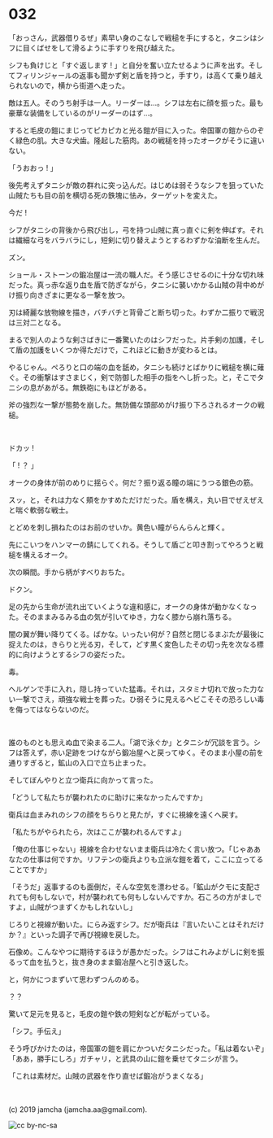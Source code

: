 

# 032

「おっさん，武器借りるぜ」素早い身のこなしで戦槌を手にすると，タニシはシフに目くばせをして滑るように手すりを飛び越えた。

シフも負けじと「すぐ返します ! 」と自分を奮い立たせるように声を出す。そしてフィリンジャールの返事も聞かず剣と盾を持つと，手すり，は高くて乗り越えられないので，横から街道へ走った。

敵は五人。そのうち射手は一人。リーダーは…。シフは左右に顔を振った。最も豪華な装備をしているのがリーダーのはず…。

すると毛皮の鎧にまじってピカピカと光る鎧が目に入った。帝国軍の鎧からのぞく緑色の肌。大きな犬歯。隆起した筋肉。あの戦槌を持ったオークがそうに違いない。

「うおおっ ! 」

後先考えずタニシが敵の群れに突っ込んだ。はじめは弱そうなシフを狙っていた山賊たちも目の前を横切る死の鉄塊に怯み，ターゲットを変えた。

今だ ! 

シフがタニシの背後から飛び出し，弓を持つ山賊に真っ直ぐに剣を伸ばす。それは繊細な弓をバラバラにし，短剣に切り替えようとするわずかな油断を生んだ。

ズン。

ショール・ストーンの鍛冶屋は一流の職人だ。そう感じさせるのに十分な切れ味だった。真っ赤な返り血を盾で防ぎながら，タニシに襲いかかる山賊の背中めがけ振り向きざまに更なる一撃を放つ。

刃は綺麗な放物線を描き，バチバチと背骨ごと断ち切った。わずか二振りで戦況は三対二となる。

まるで別人のような剣さばきに一番驚いたのはシフだった。片手剣の加護，そして盾の加護をいくつか得ただけで，これほどに動きが変わるとは。

やるじゃん。ぺろりと口の端の血を舐め，タニシも続けとばかりに戦槌を横に薙ぐ。その衝撃はすさまじく，剣で防御した相手の指をへし折った。と，そこでタニシの息があがる。無鉄砲にもほどがある。

斧の強烈な一撃が態勢を崩した。無防備な頭部めがけ振り下ろされるオークの戦槌。

<br>

ドカッ ! 

「 ! ？ 」

オークの身体が前のめりに揺らぐ。何だ？振り返る瞳の端にうつる銀色の筋。

スッ，と，それは力なく頬をかすめただけだった。盾を構え，丸い目でぜえぜえと喘ぐ軟弱な戦士。

とどめを刺し損ねたのはお前のせいか。黄色い瞳がらんらんと輝く。

先にこいつをハンマーの錆にしてくれる。そうして盾ごと叩き割ってやろうと戦槌を構えるオーク。

次の瞬間。手から柄がすべりおちた。

ドクン。

足の先から生命が流れ出ていくような違和感に，オークの身体が動かなくなった。そのままみるみる血の気が引いてゆき，力なく膝から崩れ落ちる。

闇の翼が舞い降りてくる。ばかな。いったい何が？自然と閉じるまぶたが最後に捉えたのは，きらりと光る刃，そして，どす黒く変色したその切っ先を次なる標的に向けようとするシフの姿だった。

毒。

ヘルゲンで手に入れ，隠し持っていた猛毒。それは，スタミナ切れで放った力ない一撃でさえ，頑強な戦士を葬った。ひ弱そうに見えるヘビこそその恐ろしい毒を侮ってはならないのだ。

<br>

誰のものとも思えぬ血で染まる二人。「湖で泳ぐか」とタニシが冗談を言う。シフは答えず，赤い足跡をつけながら鍛冶屋へと戻ってゆく。そのまま小屋の前を通りすぎると，鉱山の入口で立ち止まった。

そしてぼんやりと立つ衛兵に向かって言った。

「どうして私たちが襲われたのに助けに来なかったんですか」

衛兵は血まみれのシフの顔をちらりと見たが，すぐに視線を遠くへ戻す。

「私たちがやられたら，次はここが襲われるんですよ」

「俺の仕事じゃない」視線を合わせないまま衛兵は冷たく言い放つ。「じゃああなたの仕事は何ですか。リフテンの衛兵よりも立派な鎧を着て，ここに立ってることですか」

「そうだ」返事するのも面倒だ，そんな空気を漂わせる。「鉱山がクモに支配されても何もしないで，村が襲われても何もしないんですか。石ころの方がましですよ，山賊がつまずくかもしれないし」

じろりと視線が動いた。にらみ返すシフ。だが衛兵は『言いたいことはそれだけか？』といった調子で再び視線を戻した。

石像め。こんなやつに期待するほうが愚かだった。シフはこれみよがしに剣を振るって血を払うと，抜き身のまま鍛冶屋へと引き返した。

と，何かにつまずいて思わずつんのめる。

？？

驚いて足元を見ると，毛皮の鎧や鉄の短剣などが転がっている。

「シフ。手伝え」

そう呼びかけたのは，帝国軍の鎧を肩にかついだタニシだった。「私は着ないぞ」「ああ，勝手にしろ」ガチャリ，と武具の山に鎧を乗せてタニシが言う。

「これは素材だ。山賊の武器を作り直せば鍛冶がうまくなる」

<br>
<br>
(c) 2019 jamcha (jamcha.aa@gmail.com).

![cc by-nc-sa](https://i.creativecommons.org/l/by-nc-sa/4.0/88x31.png)

